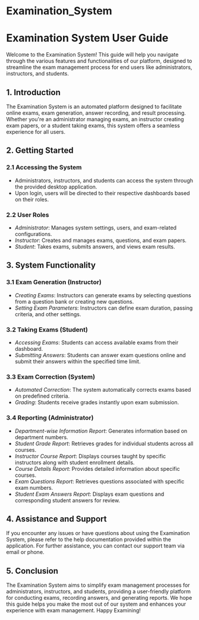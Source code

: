 # Examination_System
# Examination System User Guide

Welcome to the Examination System! This guide will help you navigate through the various features and functionalities of our platform, designed to streamline the exam management process for end users like administrators, instructors, and students.

## 1. Introduction

The Examination System is an automated platform designed to facilitate online exams, exam generation, answer recording, and result processing. Whether you're an administrator managing exams, an instructor creating exam papers, or a student taking exams, this system offers a seamless experience for all users.

## 2. Getting Started

### 2.1 Accessing the System

- Administrators, instructors, and students can access the system through the provided desktop application.
- Upon login, users will be directed to their respective dashboards based on their roles.

### 2.2 User Roles

- *Administrator*: Manages system settings, users, and exam-related configurations.
- *Instructor*: Creates and manages exams, questions, and exam papers.
- *Student*: Takes exams, submits answers, and views exam results.

## 3. System Functionality

### 3.1 Exam Generation (Instructor)

- *Creating Exams*: Instructors can generate exams by selecting questions from a question bank or creating new questions.
- *Setting Exam Parameters*: Instructors can define exam duration, passing criteria, and other settings.

### 3.2 Taking Exams (Student)

- *Accessing Exams*: Students can access available exams from their dashboard.
- *Submitting Answers*: Students can answer exam questions online and submit their answers within the specified time limit.

### 3.3 Exam Correction (System)

- *Automated Correction*: The system automatically corrects exams based on predefined criteria.
- *Grading*: Students receive grades instantly upon exam submission.

### 3.4 Reporting (Administrator)

- *Department-wise Information Report*: Generates information based on department numbers.
- *Student Grade Report*: Retrieves grades for individual students across all courses.
- *Instructor Course Report*: Displays courses taught by specific instructors along with student enrollment details.
- *Course Details Report*: Provides detailed information about specific courses.
- *Exam Questions Report*: Retrieves questions associated with specific exam numbers.
- *Student Exam Answers Report*: Displays exam questions and corresponding student answers for review.

## 4. Assistance and Support

If you encounter any issues or have questions about using the Examination System, please refer to the help documentation provided within the application. For further assistance, you can contact our support team via email or phone.

## 5. Conclusion

The Examination System aims to simplify exam management processes for administrators, instructors, and students, providing a user-friendly platform for conducting exams, recording answers, and generating reports. We hope this guide helps you make the most out of our system and enhances your experience with exam management. Happy Examining!
